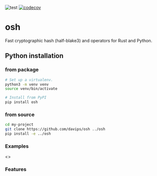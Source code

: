 ![test](https://github.com/davips/osh/workflows/test/badge.svg)
[![codecov](https://codecov.io/gh/davips/osh/branch/main/graph/badge.svg)](https://codecov.io/gh/davips/osh)

# osh
Fast cryptographic hash (half-blake3) and operators for Rust and Python.

## Python installation
### from package
```bash
# Set up a virtualenv. 
python3 -m venv venv
source venv/bin/activate

# Install from PyPI
pip install osh
```

### from source
```bash
cd my-project
git clone https://github.com/davips/osh ../osh
pip install -e ../osh
```


### Examples
<<operation>>




### Features
